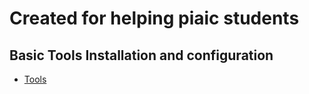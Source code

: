 # Created for helping piaic students 

## Basic Tools Installation and configuration

- [Tools](Tools/README.md)
